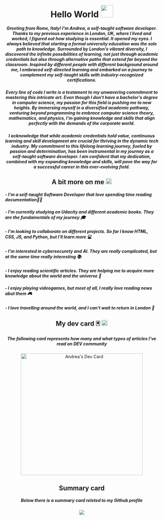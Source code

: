 <div align="center">
    <h1>Hello World <img src="https://github.com/TheDudeThatCode/TheDudeThatCode/blob/master/Assets/Developer.gif" width="40px"></h1>
    <h5>
        Greeting from Rome, Italy! I'm Andrea, a self-taught software developer. 
        Thanks to my previous experience in London, UK, where I lived and worked, I figured out how studying is essential. It opened my eyes. I always believed that starting a formal university education was the sole path         to knowledge.
        Surrounded by London's vibrant diversity, I discovered the infinite possibilities of learning, not just through academic credentials but also through alternative paths that extend far beyond the classroom.                 Inspired by different people with different background around me, I embraced self-directed learning and embarked on a journey to complement my self-taught skills with industry-recognized certifications.
    </h5>
    <h5>
        Every line of code I write is a testament to my unwavering commitment to mastering this intricate art. Even though I don't have a bachelor's degree in computer science, my passion for this field is pushing me to           new heights. By immersing myself in a diversified academic pathway, venturing beyond programming to embrace computer science theory, mathematics, and physics, I'm gaining knowledge and skills that align perfectly          with the demands of the corporate world.
    </h5>
    <h5>
        I acknowledge that while academic credentials hold value, continuous learning and skill development are crucial for thriving in the dynamic tech industry. My commitment to this lifelong learning journey, fueled by         passion and determination, has been instrumental in my journey as a self-taught software developer. I am confident that my dedication, combined with my expanding knowledge and skills, will pave the way for a               successful career in this ever-evolving field.
    </h5>
</div>  

<!--
**AndreaScacchi/AndreaScacchi** is a ✨ _special_ ✨ repository because its `README.md` (this file) appears on your GitHub profile.

Here are some ideas to get you started:

- 🔭 I’m currently working on ...
- 🌱 I’m currently learning ...
- 👯 I’m looking to collaborate on ...
- 🤔 I’m looking for help with ...
- 💬 Ask me about ...
- 📫 How to reach me: ...
- 😄 Pronouns: ...
- ⚡ Fun fact: ...
-->  

<div>
    <h2 align="center">A bit more on me <img src="https://github.com/TheDudeThatCode/TheDudeThatCode/blob/master/Assets/hmm.gif" width="20px"></h2>
    <h5> - I'm a self-taught Software Developer that love spending time reading documentation🧑‍💻</h5>
    <h5> - I'm currently studying on Udacity and different academic books. They are the fundamentals of my journey 🎓</h5>
    <h5> - I'm looking to collaborate on different projects. So far I know HTML, CSS, JS, and Python, but I'll learn more 💻</h5>
    <h5> - I'm interested in cybersecurety and AI. They are really complicated, but at the same time really interesting 📚</h5>
    <h5> - I enjoy reading scientific articles. They are helping me to acquire more knowledge about the world and the universe 🔭</h5>
    <h5> - I enjoy playing videogames, but most of all, I really love reading news abut them 🎮</h5>
    <h5> - I love travelling around the world, and I can't wait to return in London 🛫</h5>
</div>



<div align="center">
    <h2>My dev card 🃏 <img src="https://github.com/TheDudeThatCode/TheDudeThatCode/blob/master/Assets/Medal.gif" width="20px"></h2>
    <h5>The following card represents how many and what types of articles I've read on DEV community</h5>
    <a href="https://app.daily.dev/ghostpy" align="center"><img src="https://api.daily.dev/devcards/a3fb4624ddc84c31a43ad3af6eb606d2.png?r=y7j" width="400" alt="Andrea's Dev Card"/></a>      
</div>

<div align="center">
    <h2>Summary card</h2>
    <h5>Below there is a summary card releted to my Github profile</h5>
    <img align="center" src="https://github-profile-summary-cards.vercel.app/api/cards/profile-details?username=AndreaScacchi&theme=2077" />
</div>

